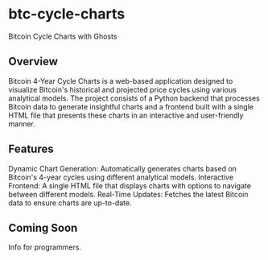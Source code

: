 # btc-cycle-charts
Bitcoin Cycle Charts with Ghosts

## Overview
Bitcoin 4-Year Cycle Charts is a web-based application designed to visualize Bitcoin's historical and projected price cycles using various analytical models. The project consists of a Python backend that processes Bitcoin data to generate insightful charts and a frontend built with a single HTML file that presents these charts in an interactive and user-friendly manner.

## Features
Dynamic Chart Generation: Automatically generates charts based on Bitcoin's 4-year cycles using different analytical models.
Interactive Frontend: A single HTML file that displays charts with options to navigate between different models.
Real-Time Updates: Fetches the latest Bitcoin data to ensure charts are up-to-date.

## Coming Soon
Info for programmers.
